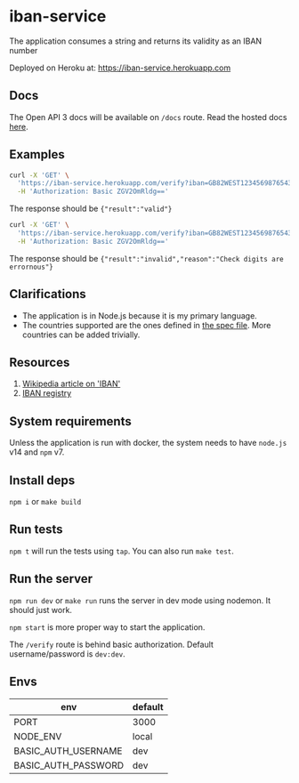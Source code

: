 # iban-service

The application consumes a string and returns its validity as an IBAN number

Deployed on Heroku at: https://iban-service.herokuapp.com

## Docs
The Open API 3 docs will be available on `/docs` route. Read the hosted docs [here](https://iban-service.herokuapp.com/docs).

## Examples

```sh
curl -X 'GET' \
  'https://iban-service.herokuapp.com/verify?iban=GB82WEST12345698765432' \
  -H 'Authorization: Basic ZGV2OmRldg=='
```
The response should be `{"result":"valid"}`

```sh
curl -X 'GET' \
  'https://iban-service.herokuapp.com/verify?iban=GB82WEST12345698765431' \
  -H 'Authorization: Basic ZGV2OmRldg=='
```
The response should be `{"result":"invalid","reason":"Check digits are errornous"}`

## Clarifications
- The application is in Node.js because it is my primary language.
- The countries supported are the ones defined in [the spec file](./services/countryRules/spec.js). More countries can be added trivially.

## Resources
1. [Wikipedia article on 'IBAN'](https://en.wikipedia.org/wiki/International_Bank_Account_Number)
2. [IBAN registry](https://www.iban.com/files/iban_registry.pdf)

## System requirements
Unless the application is run with docker, the system needs to have `node.js` v14 and `npm` v7.

## Install deps
`npm i` or `make build`

## Run tests
`npm t` will run the tests using `tap`. You can also run `make test`.

## Run the server
`npm run dev` or `make run` runs the server in dev mode using nodemon. It should just work.

`npm start` is more proper way to start the application.

The `/verify` route is behind basic authorization. Default username/password is `dev:dev`.

## Envs
|env|default|
|---|-------|
|PORT|3000|
|NODE_ENV|local|
|BASIC_AUTH_USERNAME|dev|
|BASIC_AUTH_PASSWORD|dev|
